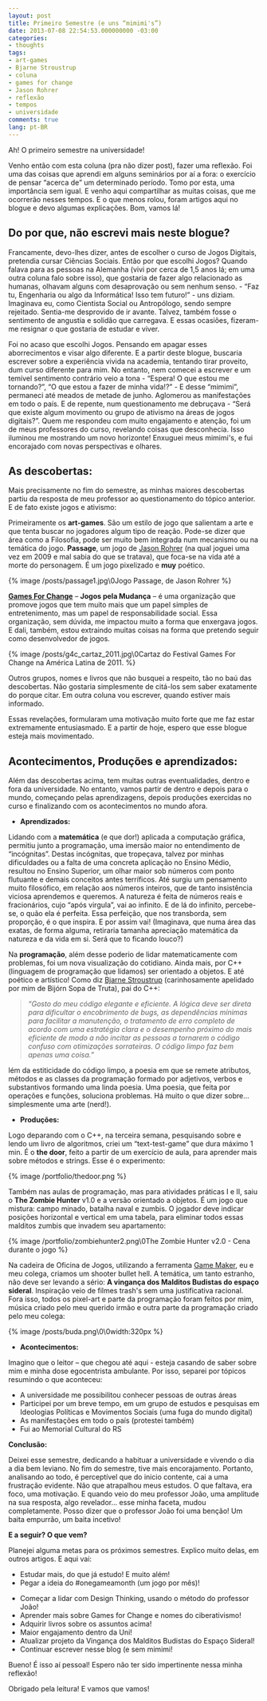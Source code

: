 ```yaml
---
layout: post
title: Primeiro Semestre (e uns “mimimi's”)
date: 2013-07-08 22:54:53.000000000 -03:00
categories:
- thoughts
tags:
- art-games
- Bjarne Stroustrup
- coluna
- games for change
- Jason Rohrer
- reflexão
- tempos
- universidade
comments: true
lang: pt-BR
---
```

Ah! O primeiro semestre na universidade!

Venho então com esta coluna (pra não dizer post), fazer uma reflexão. Foi uma das coisas que aprendi em alguns seminários por aí a fora: o exercício de pensar “acerca de” um determinado período. Tomo por esta, uma importância sem igual. E venho aqui compartilhar as muitas coisas, que me ocorrerão nesses tempos. E o que menos rolou, foram artigos aqui no blogue e devo algumas explicações. Bom, vamos lá!

## Do por que, não escrevi mais neste blogue?

Francamente, devo-lhes dizer, antes de escolher o curso de Jogos Digitais, pretendia cursar Ciências Sociais. Então por que escolhi Jogos? Quando falava para as pessoas na Alemanha (vivi por cerca de 1,5 anos lá; em uma outra coluna falo sobre isso), que gostaria de fazer algo relacionado as humanas, olhavam alguns com desaprovação ou sem nenhum senso. - “Faz tu, Engenharia ou algo da Informática! Isso tem futuro!” - uns diziam. Imaginava eu, como Cientista Social ou Antropólogo, sendo sempre rejeitado. Sentia-me desprovido de ir avante. Talvez, também fosse o sentimento de angustia e solidão que carregava. E essas ocasiões, fizeram-me resignar o que gostaria de estudar e viver.

Foi no acaso que escolhi Jogos. Pensando em apagar esses aborrecimentos e visar algo diferente. E a partir deste blogue, buscaria escrever sobre a experiência vivida na academia, tentando tirar proveito, dum curso diferente para mim. No entanto, nem comecei a escrever e um temível sentimento contrário veio a tona - “Espera! O que estou me tornando?”, “O que estou a fazer de minha vida!?” - E desse “mimimi”, permaneci até meados de metade de junho. Aglomerou as manifestações em todo o país. E de repente, num questionamento me debruçava - “Será que existe algum movimento ou grupo de ativismo na áreas de jogos digitais?”. Quem me respondeu com muito engajamento e atenção, foi um de meus professores do curso, revelando coisas que desconhecia. Isso iluminou me mostrando um novo horizonte! Enxuguei meus mimimi's, e fui encorajado com novas perspectivas e olhares.

## As descobertas:

Mais precisamente no fim do semestre, as minhas maiores descobertas partiu da resposta de meu professor ao questionamento do tópico anterior. E de fato existe jogos e ativismo:

Primeiramente os **art-games**. São um estilo de jogo que salientam a arte e que tenta buscar no jogadores algum tipo de reação. Pode-se dizer que área como a Filosofia, pode ser muito bem integrada num mecanismo ou na temática do jogo. __Passage__, um jogo de <a class="zem_slink" title="Jason Rohrer" href="http://www.jasonrohrer.n3.net" target="_blank" rel="homepage">Jason Rohrer</a> (na qual joguei uma vez em 2009 e mal sabia do que se tratava), que foca-se na vida até a morte do personagem. É um jogo pixelizado e __muy__ poético.

{% image /posts/passage1.jpg\0Jogo Passage, de Jason Rohrer %}

<strong><a class="zem_slink" title="Games for Change" href="http://www.gamesforchange.org/" target="_blank" rel="homepage">Games For Change</a></strong> – <strong>Jogos pela Mudança</strong> – é uma organização que promove jogos que tem muito mais que um papel simples de entretenimento, mas um papel de responsabilidade social. Essa organização, sem dúvida, me impactou muito a forma que enxergava jogos. E dali, também, estou extraindo muitas coisas na forma que pretendo seguir como desenvolvedor de jogos.

{% image /posts/g4c_cartaz_2011.jpg\0Cartaz do Festival Games For Change na América Latina de 2011. %}

Outros grupos, nomes e livros que não busquei a respeito, tão no baú das descobertas. Não gostaria simplesmente de citá-los sem saber exatamente do porque citar. Em outra coluna vou escrever, quando estiver mais informado.

Essas revelações, formularam uma motivação muito forte que me faz estar extremamente entusiasmado. E a partir de hoje, espero que esse blogue esteja mais movimentado.

## Acontecimentos, Produções e aprendizados:

Além das descobertas acima, tem muitas outras eventualidades, dentro e fora da universidade. No entanto, vamos partir de dentro e depois para o mundo, começando pelas aprendizagens, depois produções exercidas no curso e finalizando com os acontecimentos no mundo afora.

* __Aprendizados:__

Lidando com a **matemática** (e que dor!) aplicada a computação gráfica, permitiu junto a programação, uma imersão maior no entendimento de “incógnitas”. Destas incógnitas, que tropeçava, talvez por minhas dificuldades ou a falta de uma concreta aplicação no Ensino Médio, resultou no Ensino Superior, um olhar maior sob números com ponto flutuante e demais conceitos antes terríficos. Até surgiu um pensamento muito filosófico, em relação aos números inteiros, que de tanto insistência viciosa aprendemos e queremos. A natureza é feita de números reais e fracionários, cujo “após virgula”, vai ao infinito. E de lá do infinito, percebe-se, o quão ela é perfeita. Essa perfeição, que nos transborda, sem proporção, é o que inspira. E por assim vai! (Imaginava, que numa área das exatas, de forma alguma, retiraria tamanha apreciação matemática da natureza e da vida em si. Será que to ficando louco?)

Na **programação**, além desse poderio de lidar matematicamente com problemas, foi um nova visualização do cotidiano. Ainda mais, por C++ (linguagem de programação que lidamos) ser orientado a objetos. E até poético e artístico! Como diz <a class="zem_slink" title="Bjarne Stroustrup" href="http://www.stroustrup.com" target="_blank" rel="homepage">Bjarne Stroustrup</a> (carinhosamente apelidado por mim de Bijórn Sopa de Truta), pai do C++:

> _“Gosto do meu código elegante e eficiente. A lógica deve ser direta para dificultar o encobrimento de bugs, as dependências mínimas para facilitar a manutenção, o tratamento de erro completo de acordo com uma estratégia clara e o desempenho próximo do mais eficiente de modo a não incitar as pessoas a tornarem o código confuso com otimizações sorrateiras. O código limpo faz bem apenas uma coisa.”_

lém da estiticidade do código limpo, a poesia em que se remete atributos, métodos e as classes da programação formado por adjetivos, verbos e substantivos formando uma linda poesia. Uma poesia, que feita por operações e funções, soluciona problemas. Há muito o que dizer sobre... simplesmente uma arte (nerd!).

*  __Produções:__

Logo deparando com o C++, na terceira semana, pesquisando sobre e lendo um livro de algoritmos, criei um “text-test-game” que dura máximo 1 min. É o **the door**, feito a partir de um exercício de aula, para aprender mais sobre métodos e strings. Esse é o experimento:

{% image /portfolio/thedoor.png %}

Também nas aulas de programação, mas para atividades práticas I e II, saiu o <strong>The Zombie Hunter</strong> v1.0 e a versão orientado a objetos. É um jogo que mistura: campo minado, batalha naval e zumbis. O jogador deve indicar posições horizontal e vertical em uma tabela, para eliminar todos essas malditos zumbis que invadem seu apartamento:

{% image /portfolio/zombiehunter2.png\0The Zombie Hunter v2.0 - Cena durante o jogo %}

Na cadeira de Oficina de Jogos, utilizando a ferramenta <a class="zem_slink" title="Game Maker" href="http://www.yoyogames.com/" target="_blank" rel="homepage">Game Maker</a>, eu e meu colega, criamos um shooter bullet hell. A temática, um tanto estranho, não deve ser levando a sério: <strong>A vingança dos Malditos Budistas do espaço sideral</strong>. Inspiração veio de filmes trash's sem uma justificativa racional. Fora isso, todos os pixel-art e parte da programação foram feitos por mim, música criado pelo meu querido irmão e outra parte da programação criado pelo meu colega:

{% image /posts/buda.png\0\0width:320px %}

* __Acontecimentos:__

Imagino que o leitor – que chegou até aqui - esteja casando de saber sobre mim e minha dose egocentrista ambulante. Por isso, separei por tópicos resumindo o que aconteceu:

* A universidade me possibilitou conhecer pessoas de outras áreas
* Participei por um breve tempo, em um grupo de estudos e pesquisas em Ideologias Políticas e Movimentos Sociais (uma fuga do mundo digital)
* As manifestações em todo o país (protestei também)
* Fui ao Memorial Cultural do RS

**Conclusão:**

Deixei esse semestre, dedicando a habituar a universidade e vivendo o dia a dia bem leviano. No fim do semestre, tive mais encorajamento. Portanto, analisando ao todo, é perceptível que do inicio contente, cai a uma frustração evidente. Não que atrapalhou meus estudos. O que faltava, era foco, uma motivação. E quando veio do meu professor João, uma amplitude na sua resposta, algo revelador... esse minha faceta, mudou completamente. Posso dizer que o professor João foi uma benção! Um baita empurrão, um baita incetivo!

**E a seguir? O que vem?**

Planejei alguma metas para os próximos semestres. Explico muito delas, em outros artigos. E aqui vai:

*  Estudar mais, do que já estudo! E muito além!
*  Pegar a ideia do #onegameamonth (um jogo por mês)!
- Começar a lidar com Design Thinking, usando o método do professor João!
- Aprender mais sobre Games for Change e nomes do ciberativismo!
- Adquirir livros sobre os assuntos acima!
- Maior engajamento dentro da Uni!
- Atualizar projeto da Vingança dos Malditos Budistas do Espaço Sideral!
- Continuar escrever nesse blog (e sem mimimi!

Bueno! É isso aí pessoal! Espero não ter sido impertinente nessa minha reflexão!

Obrigado pela leitura! E vamos que vamos!
